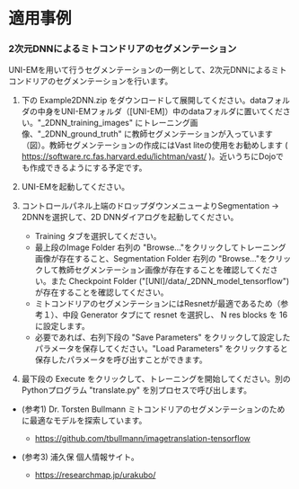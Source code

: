 # 適用事例

### 2次元DNNによるミトコンドリアのセグメンテーション
UNI-EMを用いて行うセグメンテーションの一例として、2次元DNNによるミトコンドリアのセグメンテーションを行います。

1. 下の Example2DNN.zip をダウンロードして展開してください。dataフォルダの中身をUNI-EMフォルダ（[UNI-EM]）中のdataフォルダに置いてください。"_2DNN_training_images" にトレーニング画像、"_2DNN_ground_truth" に教師セグメンテーションが入っています（図）。教師セグメンテーションの作成にはVast liteの使用をお勧めします ( https://software.rc.fas.harvard.edu/lichtman/vast/ )。近いうちにDojoでも作成できるようにする予定です。

2. UNI-EMを起動してください。

3. コントロールパネル上端のドロップダウンメニューよりSegmentation → 2DNNを選択して、2D DNNダイアログを起動してください。
	- Training タブを選択してください。
	- 最上段のImage Folder 右列の "Browse..."をクリックしてトレーニング画像が存在すること、Segmentation Folder 右列の "Browse..."をクリックして教師セグメンテーション画像が存在することを確認してください。また Checkpoint Folder ("[UNI]/data/_2DNN_model_tensorflow") が存在することを確認してください。
	- ミトコンドリアのセグメンテーションにはResnetが最適であるため（参考１）、中段 Generator タブにて resnet を選択し、 N res blocks を 16 に設定します。
	- 必要であれば、右列下段の "Save Parameters" をクリックして設定したパラメータを保存してください。"Load Parameters" をクリックすると保存したパラメータを呼び出すことができます。

4. 最下段の Execute をクリックして、トレーニングを開始してください。別のPythonプログラム "translate.py" を別プロセスで呼び出します。


- (参考1) Dr. Torsten Bullmann ミトコンドリアのセグメンテーションのために最適なモデルを探索しています。
	- <https://github.com/tbullmann/imagetranslation-tensorflow>

- (参考3) 浦久保 個人情報サイト。
	- <https://researchmap.jp/urakubo/>
